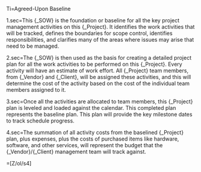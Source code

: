 Ti=Agreed-Upon Baseline

1.sec=This {_SOW} is the foundation or baseline for all the key project management activities on this {_Project}. It identifies the work activities that will be tracked, defines the boundaries for scope control, identifies responsibilities, and clarifies many of the areas where issues may arise that need to be managed.

2.sec=The {_SOW} is then used as the basis for creating a detailed project plan for all the work activities to be performed on this {_Project}. Every activity will have an estimate of work effort. All {_Project} team members, from {_Vendor} and {_Client}, will be assigned these activities, and this will determine the cost of the activity based on the cost of the individual team members assigned to it.

3.sec=Once all the activities are allocated to team members, this {_Project} plan is leveled and loaded against the calendar. This completed plan represents the baseline plan. This plan will provide the key milestone dates to track schedule progress.

4.sec=The summation of all activity costs from the baselined {_Project} plan, plus expenses, plus the costs of purchased items like hardware, software, and other services, will represent the budget that the {_Vendor}/{_Client} management team will track against.

=[Z/ol/s4]
